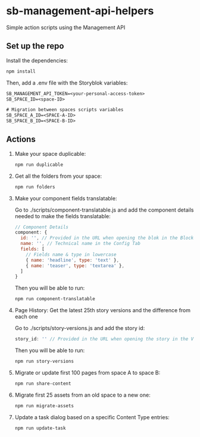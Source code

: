 # sb-management-api-helpers
Simple action scripts using the Management API

## Set up the repo
Install the dependencies:

```bash
npm install
```

Then, add a .env file with the Storyblok variables:

```txt
SB_MANAGEMENT_API_TOKEN=<your-personal-access-token>
SB_SPACE_ID=<space-ID>

# Migration between spaces scripts variables
SB_SPACE_A_ID=<SPACE-A-ID>
SB_SPACE_B_ID=<SPACE-B-ID>
```

## Actions

1. Make your space duplicable:

    ```bash
    npm run duplicable
    ```

2. Get all the folders from your space:

    ```bash
    npm run folders
    ```

3. Make your component fields translatable:

    Go to ./scripts/component-translatable.js and add the component details needed to make the fields translatable:

    ```js
    // Component Details
    component: {
      id: '', // Provided in the URL when opening the blok in the Block library
      name: '', // Technical name in the Config Tab
      fields: [
        // Fields name & type in lowercase
        { name: 'headline', type: 'text' },
        { name: 'teaser', type: 'textarea' },
      ]
    }
    ```

    Then you will be able to run:

    ```bash
    npm run component-translatable
    ```

4. Page History: Get the latest 25th story versions and the difference from each one

    Go to ./scripts/story-versions.js and add the story id:

    ```js
    story_id: '' // Provided in the URL when opening the story in the Visual Editor
    ```

    Then you will be able to run:

    ```bash
    npm run story-versions
    ```

5. Migrate or update first 100 pages from space A to space B:

    ```bash
    npm run share-content
    ```

6. Migrate first 25 assets from an old space to a new one:

    ```bash
    npm run migrate-assets
    ```

7. Update a task dialog based on a specific Content Type entries:

    ```bash
    npm run update-task
    ```